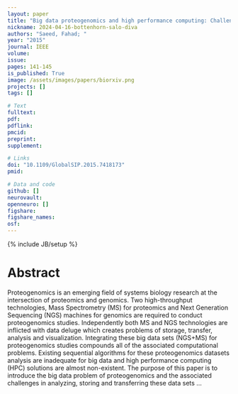 ```yaml
---
layout: paper
title: "Big data proteogenomics and high performance computing: Challenges and opportunities"
nickname: 2024-04-16-bottenhorn-salo-diva
authors: "Saeed, Fahad; "
year: "2015"
journal: IEEE
volume: 
issue:
pages: 141-145
is_published: True
image: /assets/images/papers/biorxiv.png
projects: []
tags: []

# Text
fulltext:
pdf:
pdflink:
pmcid:
preprint: 
supplement:

# Links
doi: "10.1109/GlobalSIP.2015.7418173"
pmid:

# Data and code
github: []
neurovault:
openneuro: []
figshare:
figshare_names:
osf:
---
```

{% include JB/setup %}

# Abstract

Proteogenomics is an emerging field of systems biology research at the intersection of proteomics and genomics. Two high-throughput technologies, Mass Spectrometry (MS) for proteomics and Next Generation Sequencing (NGS) machines for genomics are required to conduct proteogenomics studies. Independently both MS and NGS technologies are inflicted with data deluge which creates problems of storage, transfer, analysis and visualization. Integrating these big data sets (NGS+MS) for proteogenomics studies compounds all of the associated computational problems. Existing sequential algorithms for these proteogenomics datasets analysis are inadequate for big data and high performance computing (HPC) solutions are almost non-existent. The purpose of this paper is to introduce the big data problem of proteogenomics and the associated challenges in analyzing, storing and transferring these data sets …
